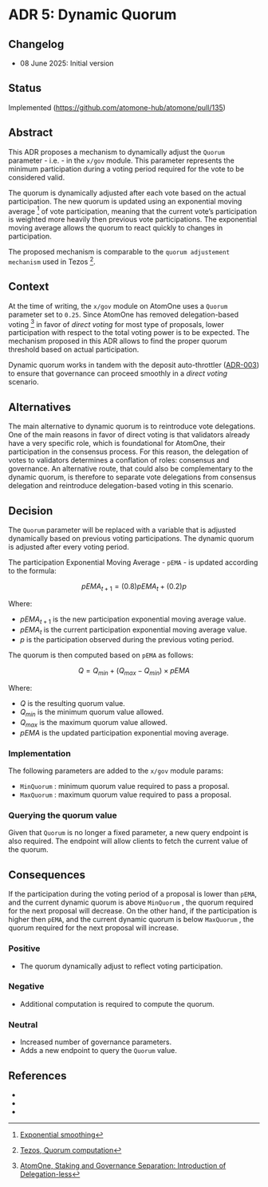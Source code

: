 # ADR 5: Dynamic Quorum

## Changelog

- 08 June 2025: Initial version

## Status

Implemented (https://github.com/atomone-hub/atomone/pull/135)

## Abstract

This ADR proposes a mechanism to dynamically adjust the `Quorum` parameter -
i.e. - in the `x/gov` module. This parameter represents the minimum
participation during a voting period required for the vote to be considered
valid.  

The quorum is dynamically adjusted after each vote based on the actual
participation. The new quorum is updated using an exponential moving average
[^1] of vote participation, meaning that the current vote’s participation is
weighted more heavily then previous vote participations. The exponential moving
average allows the quorum to react quickly to changes in participation.

The proposed mechanism is comparable to the `quorum adjustement mechanism` used
in Tezos [^2].

## Context

At the time of writing, the `x/gov` module on AtomOne uses a `Quorum` parameter
set to `0.25`. Since AtomOne has removed delegation-based voting [^3] in favor
of *direct voting* for most type of proposals, lower participation with
respect to the total voting power is to be expected. The mechanism proposed in
this ADR allows to find the proper quorum threshold based on actual
participation.

Dynamic quorum works in tandem with the deposit auto-throttler
([ADR-003](https://github.com/atomone-hub/atomone/blob/main/docs/architecture/adr-003-governance-proposal-deposit-auto-throttler.md))
to ensure that governance can proceed smoothly in a *direct voting* scenario.

## Alternatives

The main alternative to dynamic quorum is to reintroduce vote delegations. One
of the main reasons in favor of direct voting is that validators already have a
very specific role, which is foundational for AtomOne, their participation in
the consensus process. For this reason, the delegation of votes to validators
determines a conflation of roles: consensus and governance. An alternative
route, that could also be complementary to the dynamic quorum, is therefore to
separate vote delegations from consensus delegation and reintroduce
delegation-based voting in this scenario.

## Decision

The `Quorum` parameter will be replaced with a variable that is adjusted
dynamically based on previous voting participations. The dynamic quorum is
adjusted after every voting period.

The participation Exponential Moving Average - `pEMA` - is updated according to
the formula:

$$
pEMA_{t+1} = (0.8)pEMA_t + (0.2)p
$$

Where:

- $pEMA_{t+1}$  is the new participation exponential moving average value.
- $pEMA_t$ is the current participation exponential moving average value.
- $p$ is the participation observed during the previous voting period.

The quorum is then computed based on `pEMA` as follows:

$$
Q = Q_{min} + (Q_{max} - Q_{min}) \times pEMA
$$

Where:

- $Q$ is the resulting quorum value.
- $Q_{min}$ is the minimum quorum value allowed.
- $Q_{max}$ is the maximum quorum value allowed.
- $pEMA$ is the updated participation exponential moving average.

### Implementation

The following parameters are added to the `x/gov` module params:

- `MinQuorum` : minimum quorum value required to pass a proposal.
- `MaxQuorum` : maximum quorum value required to pass a proposal.

### Querying the quorum value

Given that `Quorum` is no longer a fixed parameter, a new query endpoint is
also required. The endpoint will allow clients to fetch the current value of
the quorum.

## Consequences

If the participation during the voting period of a proposal is lower than
`pEMA`, and the current dynamic quorum is above `MinQuorum` , the quorum
required for the next proposal will decrease. On the other hand, if the
participation is higher then `pEMA`, and the current dynamic quorum is below
`MaxQuorum` , the quorum required for the next proposal will increase.

### Positive

- The quorum dynamically adjust to reflect voting participation.

### Negative

- Additional computation is required to compute the quorum.

### Neutral

- Increased number of governance parameters.
- Adds a new endpoint to query the `Quorum` value.

## References

- [^1]: [Exponential smoothing](https://en.wikipedia.org/wiki/Exponential_smoothing)
- [^2]: [Tezos, Quorum computation](https://opentezos.com/tezos-basics/governance-on-chain/#quorum-computation)
- [^3]: [AtomOne, Staking and Governance Separation: Introduction of Delegation-less](https://github.com/atomone-hub/genesis/blob/main/GOVERNANCE.md#3-staking-and-governance-separation-introduction-of-delegation-less)
